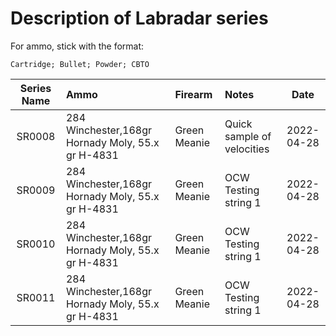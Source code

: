 # Description of Labradar series

For ammo, stick with the format:

`Cartridge; Bullet; Powder; CBTO`

| Series Name | Ammo                                                      | Firearm                        | Notes                                                         |    Date    | 
|:-----------:|:----------------------------------------------------------|:-------------------------------|:--------------------------------------------------------------|:----------:|
|   SR0008    | 284 Winchester,168gr Hornady Moly, 55.x gr H-4831         | Green Meanie          | Quick sample of velocities                                    | 2022-04-28 |
|   SR0009    | 284 Winchester,168gr Hornady Moly, 55.x gr H-4831         | Green Meanie          | OCW Testing string 1                                    | 2022-04-28 |
|   SR0010    | 284 Winchester,168gr Hornady Moly, 55.x gr H-4831         | Green Meanie          | OCW Testing string 1                                    | 2022-04-28 |
|   SR0011    | 284 Winchester,168gr Hornady Moly, 55.x gr H-4831         | Green Meanie          | OCW Testing string 1                                    | 2022-04-28 |
